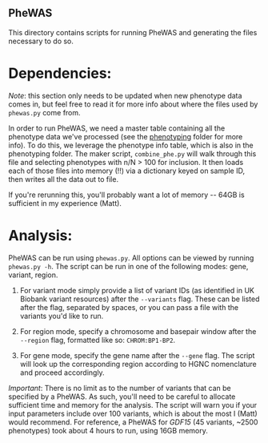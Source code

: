## PheWAS

This directory contains scripts for running PheWAS and generating the files necessary to do so.

# Dependencies:

_Note_: this section only needs to be updated when new phenotype data comes in, but feel free to read it for more info about where the files used by `phewas.py` come from.

In order to run PheWAS, we need a master table containing all the phenotype data we've processed (see the [phenotyping](https://github.com/rivas-lab/ukbb-tools/blob/master/phenotyping/) folder for more info). To do this, we leverage the phenotype info table, which is also in the phenotyping folder. The maker script, `combine_phe.py` will walk through this file and selecting phenotypes with n/N > 100 for inclusion. It then loads each of those files into memory (!!) via a dictionary keyed on sample ID, then writes all the data out to file. 

If you're rerunning this, you'll probably want a lot of memory -- 64GB is sufficient in my experience (Matt).


# Analysis:

PheWAS can be run using `phewas.py`. All options can be viewed by running `phewas.py -h`. The script can be run in one of the following modes: gene, variant, region.

1. For variant mode simply provide a list of variant IDs (as identified in UK Biobank variant resources) after the `--variants` flag. These can be listed after the flag, separated by spaces, or you can pass a file with the variants you'd like to run.

2. For region mode, specify a chromosome and basepair window after the `--region` flag, formatted like so: `CHROM:BP1-BP2`.

3. For gene mode, specify the gene name after the `--gene` flag. The script will look up the corresponding region according to HGNC nomenclature and proceed accordingly.

_Important_: There is no limit as to the number of variants that can be specified by a PheWAS. As such, you'll need to be careful to allocate sufficient time and memory for the analysis. The script will warn you if your input parameters include over 100 variants, which is about the most I (Matt) would recommend. For reference, a PheWAS for _GDF15_ (45 variants, ~2500 phenotypes) took about 4 hours to run, using 16GB memory.
